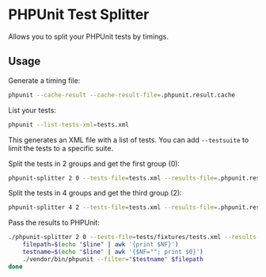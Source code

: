 # PHPUnit Test Splitter

Allows you to split your PHPUnit tests by timings.

## Usage

Generate a timing file:

```bash
phpunit --cache-result --cache-result-file=.phpunit.result.cache
```

List your tests:

```bash
phpunit --list-tests-xml=tests.xml 
```

This generates an XML file with a list of tests. You can add `--testsuite` to limit the tests to a specific suite.

Split the tests in 2 groups and get the first group (0):

```bash
phpunit-splitter 2 0 --tests-file=tests.xml --results-file=.phpunit.result.cache
```

Split the tests in 4 groups and get the third group (2):

```bash
phpunit-splitter 4 2 --tests-file=tests.xml --results-file=.phpunit.result.cache
```

Pass the results to PHPUnit:

```bash
./phpunit-splitter 2 0 --tests-file=tests/fixtures/tests.xml --results-file=tests/fixtures/.phpunit.result.cache | while IFS= read -r line; do
    filepath=$(echo "$line" | awk '{print $NF}')
    testname=$(echo "$line" | awk '{$NF=""; print $0}')
    ./vendor/bin/phpunit --filter="$testname" $filepath
done
```
